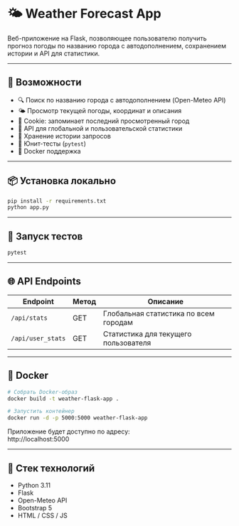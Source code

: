 # 🌤 Weather Forecast App

Веб-приложение на Flask, позволяющее пользователю получить прогноз погоды по названию города с автодополнением, сохранением истории и API для статистики.

---

## 🚀 Возможности

- 🔍 Поиск по названию города с автодополнением (Open-Meteo API)
- 🌤 Просмотр текущей погоды, координат и описания
- 📌 Cookie: запоминает последний просмотренный город
- 🧠 API для глобальной и пользовательской статистики
- 💾 Хранение истории запросов
- 🧪 Юнит-тесты (`pytest`)
- 🐳 Docker поддержка

---

## 📦 Установка локально

```bash
pip install -r requirements.txt
python app.py
```

---

## 🧪 Запуск тестов

```bash
pytest
```

---

## 🌐 API Endpoints

| Endpoint             | Метод | Описание                                 |
|----------------------|--------|------------------------------------------|
| `/api/stats`         | GET    | Глобальная статистика по всем городам   |
| `/api/user_stats`    | GET    | Статистика для текущего пользователя    |

---

## 🐳 Docker

```bash
# Собрать Docker-образ
docker build -t weather-flask-app .

# Запустить контейнер
docker run -d -p 5000:5000 weather-flask-app
```

Приложение будет доступно по адресу:  
http://localhost:5000

---

## 🧾 Стек технологий

- Python 3.11
- Flask
- Open-Meteo API
- Bootstrap 5
- HTML / CSS / JS